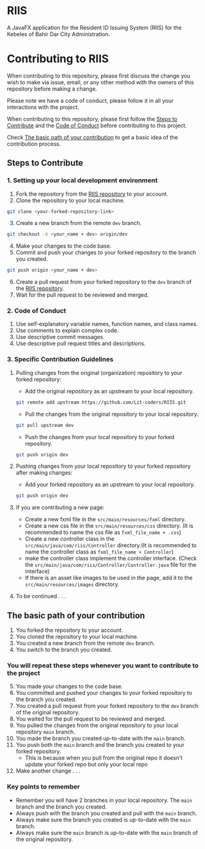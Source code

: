 # RIIS

A JavaFX application for the Resident ID Issuing System (RIIS) for the Kebeles of Bahir Dar City Administration. 

# Contributing to RIIS

When contributing to this repository, please first discuss the change you wish to make via issue,
email, or any other method with the owners of this repository before making a change. 

Please note we have a code of conduct, please follow it in all your interactions with the project.

When contributing to this repository, please first follow the [Steps to Contribute](#steps-to-contribute) and the [Code of Conduct](#code-of-conduct) before contributing to this project.

Check [The basic path of your contribution](#the-basic-path-of-your-contribution) to get a basic idea of the contribution process.

## Steps to Contribute
### 1. Setting up your local development environment

1. Fork the repository from the [RIIS repository](https://github.com/Lit-Coders/RIIS/tree/dev) to your account.
2. Clone the repository to your local machine.
```bash
git clone <your-forked-repository-link>
```
3. Create a new branch from the remote `dev` branch.
```bash
git checkout -b <your_name + dev> origin/dev
```
4. Make your changes to the code base.
5. Commit and push your changes to your forked repository to the branch you created.
```bash
git push origin <your_name + dev>
```
6. Create a pull request from your forked repository to the `dev` branch 
    of the [RIIS repository](https://github.com/Lit-Coders/RIIS/tree/dev).
7. Wait for the pull request to be reviewed and merged.

### 2. Code of Conduct

1. Use self-explanatory variable names, function names, and class names.
2. Use comments to explain complex code.
3. Use descriptive commit messages.
4. Use descriptive pull request titles and descriptions.

### 3. Specific Contribution Guidelines

1. Pulling changes from the original (organization) repository to your forked repository:
    - Add the original repository as an upstream to your local repository.
    ```bash
    git remote add upstream https://github.com/Lit-coders/RIIS.git
    ```
    - Pull the changes from the original repository to your local repository.
    ```bash
    git pull upstream dev
    ```
    - Push the changes from your local repository to your forked repository. 
    ```bash
    git push origin dev
    ```

2. Pushing changes from your local repository to your forked repository after making changes:
    - Add your forked repository as an upstream to your local repository.
    ```bash
    git push origin dev
    ```

3. If you are contributing a new page:
    - Create a new fxml file in the `src/main/resources/fxml` directory.
    - Create a new css file in the `src/main/resources/css` directory. (It is recommended to name the css file as `fxml_file_name + .css`)
    - Create a new controller class in the `src/main/java/com/riis/Controller` directory.(It is recommended to name the controller class as `fxml_file_name + Controller`)
    - make the controller class implement the controller interface. (Check the `src/main/java/com/riis/Controller/Controller.java` file for the interface)
    - If there is an asset like images to be used in the page, add it to the `src/main/resources/images` directory.

4. To be continued . . . 


## The basic path of your contribution

1. You forked the repository to your account.
2. You cloned the repository to your local machine.
3. You created a new branch from the remote `dev` branch.
4. You switch to the branch you created.

### You will repeat these steps whenever you want to contribute to the project

5. You made your changes to the code base.
6. You committed and pushed your changes to your forked repository to the branch you created.
7. You created a pull request from your forked repository to the `dev` branch of the original repository.
8. You waited for the pull request to be reviewed and merged.
9. You pulled the changes from the original repository to your local repository `main` branch.
10. You made the branch you created up-to-date with the `main` branch.
11. You push both the `main` branch and the branch you created to your forked repository. 
    - This is because when you pull from the original repo it doesn't update your forked repo but only your local repo
11. Make another change . . . 

### Key points to remember

- Remember you will have 2 branches in your local repository. The `main` branch and the branch you created.
- Always push with the branch you created and pull with the `main` branch.
- Always make sure the branch you created is up-to-date with the `main` branch.
- Always make sure the `main` branch is up-to-date with the `main` branch of the original repository.
